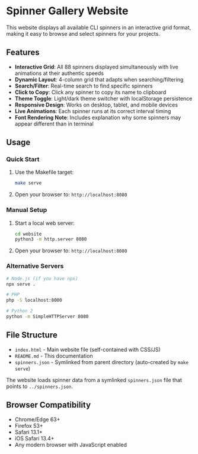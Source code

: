 # Spinner Gallery Website

This website displays all available CLI spinners in an interactive grid
format, making it easy to browse and select spinners for your projects.

## Features

- **Interactive Grid**: All 88 spinners displayed simultaneously with live
  animations at their authentic speeds
- **Dynamic Layout**: 4-column grid that adapts when searching/filtering
- **Search/Filter**: Real-time search to find specific spinners
- **Click to Copy**: Click any spinner to copy its name to clipboard
- **Theme Toggle**: Light/dark theme switcher with localStorage persistence
- **Responsive Design**: Works on desktop, tablet, and mobile devices
- **Live Animations**: Each spinner runs at its correct interval timing
- **Font Rendering Note**: Includes explanation why some spinners may appear
  different than in terminal

## Usage

### Quick Start

1. Use the Makefile target:
   ```bash
   make serve
   ```

2. Open your browser to: `http://localhost:8080`

### Manual Setup

1. Start a local web server:
   ```bash
   cd website
   python3 -m http.server 8080
   ```

2. Open your browser to: `http://localhost:8080`

### Alternative Servers

```bash
# Node.js (if you have npx)
npx serve .

# PHP
php -S localhost:8000

# Python 2
python -m SimpleHTTPServer 8080
```

## File Structure

- `index.html` - Main website file (self-contained with CSS/JS)
- `README.md` - This documentation
- `spinners.json` - Symlinked from parent directory (auto-created by `make
  serve`)

The website loads spinner data from a symlinked `spinners.json` file that
points to `../spinners.json`.

## Browser Compatibility

- Chrome/Edge 63+
- Firefox 53+
- Safari 13.1+
- iOS Safari 13.4+
- Any modern browser with JavaScript enabled